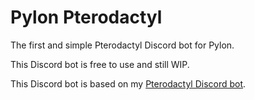 # Pylon Pterodactyl
The first and simple Pterodactyl Discord bot for Pylon.

This Discord bot is free to use and still WIP.

This Discord bot is based on my [Pterodactyl Discord bot](https://www.mc-market.org/resources/16709/).
